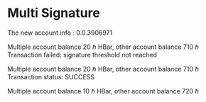 # Multi Signature

The new account info :  0.0.3906971

Multiple account balance 20 ℏ HBar, other account balance 710 ℏ
Transaction failed: signature threshold not reached

Multiple account balance 20 ℏ HBar, other account balance 710 ℏ
Transaction status:  SUCCESS

Multiple account balance 10 ℏ HBar, other account balance 720 ℏ
